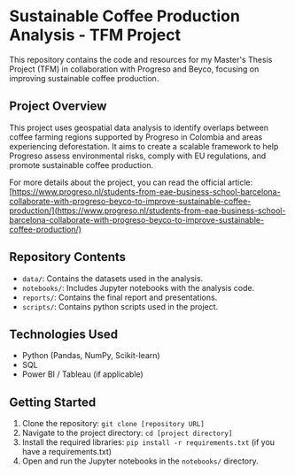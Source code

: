 # Sustainable Coffee Production Analysis - TFM Project

This repository contains the code and resources for my Master's Thesis Project (TFM) in collaboration with Progreso and Beyco, focusing on improving sustainable coffee production.

## Project Overview

This project uses geospatial data analysis to identify overlaps between coffee farming regions supported by Progreso in Colombia and areas experiencing deforestation. It aims to create a scalable framework to help Progreso assess environmental risks, comply with EU regulations, and promote sustainable coffee production.

For more details about the project, you can read the official article: [https://www.progreso.nl/students-from-eae-business-school-barcelona-collaborate-with-progreso-beyco-to-improve-sustainable-coffee-production/](https://www.progreso.nl/students-from-eae-business-school-barcelona-collaborate-with-progreso-beyco-to-improve-sustainable-coffee-production/)

## Repository Contents

* `data/`: Contains the datasets used in the analysis.
* `notebooks/`: Includes Jupyter notebooks with the analysis code.
* `reports/`: Contains the final report and presentations.
* `scripts/`: Contains python scripts used in the project.

## Technologies Used

* Python (Pandas, NumPy, Scikit-learn)
* SQL
* Power BI / Tableau (if applicable)

## Getting Started

1.  Clone the repository: `git clone [repository URL]`
2.  Navigate to the project directory: `cd [project directory]`
3.  Install the required libraries: `pip install -r requirements.txt` (if you have a requirements.txt)
4.  Open and run the Jupyter notebooks in the `notebooks/` directory.
